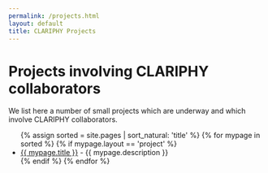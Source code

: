 ```yaml
---
permalink: /projects.html
layout: default
title: CLARIPHY Projects
---
```


# Projects involving CLARIPHY collaborators

We list here a number of small projects which are underway and which involve CLARIPHY collaborators.

<ul>
{% assign sorted = site.pages | sort_natural: 'title' %}
{% for mypage in sorted %}
{% if mypage.layout == 'project' %} 
  <li><a href="{{mypage.permalink}}">{{ mypage.title }}</a> - {{ mypage.description }} </li>
{% endif %}
{% endfor %}
</ul>
